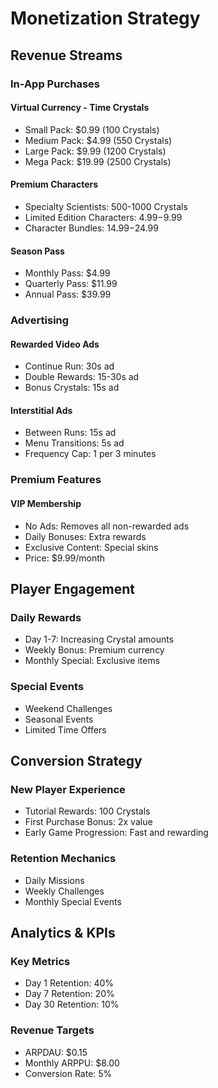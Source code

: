 # Monetization Strategy

## Revenue Streams

### In-App Purchases

#### Virtual Currency - Time Crystals
- Small Pack: $0.99 (100 Crystals)
- Medium Pack: $4.99 (550 Crystals)
- Large Pack: $9.99 (1200 Crystals)
- Mega Pack: $19.99 (2500 Crystals)

#### Premium Characters
- Specialty Scientists: 500-1000 Crystals
- Limited Edition Characters: $4.99-$9.99
- Character Bundles: $14.99-$24.99

#### Season Pass
- Monthly Pass: $4.99
- Quarterly Pass: $11.99
- Annual Pass: $39.99

### Advertising

#### Rewarded Video Ads
- Continue Run: 30s ad
- Double Rewards: 15-30s ad
- Bonus Crystals: 15s ad

#### Interstitial Ads
- Between Runs: 15s ad
- Menu Transitions: 5s ad
- Frequency Cap: 1 per 3 minutes

### Premium Features

#### VIP Membership
- No Ads: Removes all non-rewarded ads
- Daily Bonuses: Extra rewards
- Exclusive Content: Special skins
- Price: $9.99/month

## Player Engagement

### Daily Rewards
- Day 1-7: Increasing Crystal amounts
- Weekly Bonus: Premium currency
- Monthly Special: Exclusive items

### Special Events
- Weekend Challenges
- Seasonal Events
- Limited Time Offers

## Conversion Strategy

### New Player Experience
- Tutorial Rewards: 100 Crystals
- First Purchase Bonus: 2x value
- Early Game Progression: Fast and rewarding

### Retention Mechanics
- Daily Missions
- Weekly Challenges
- Monthly Special Events

## Analytics & KPIs

### Key Metrics
- Day 1 Retention: 40%
- Day 7 Retention: 20%
- Day 30 Retention: 10%

### Revenue Targets
- ARPDAU: $0.15
- Monthly ARPPU: $8.00
- Conversion Rate: 5%